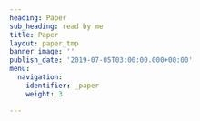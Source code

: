 ```yaml
---
heading: Paper
sub_heading: read by me
title: Paper
layout: paper_tmp
banner_image: ''
publish_date: '2019-07-05T03:00:00.000+00:00'
menu:
  navigation:
    identifier: _paper
    weight: 3

---
```


